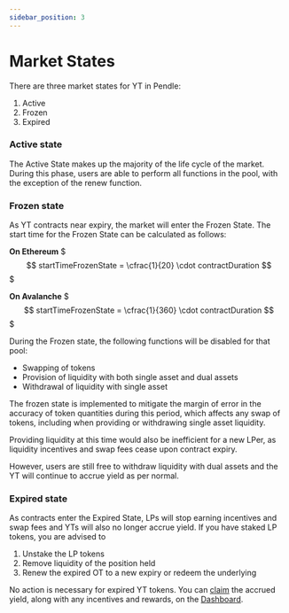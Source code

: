 ```yaml
---
sidebar_position: 3
---
```


# Market States

There are three market states for YT in Pendle:
 1. Active
 2. Frozen
 3. Expired

### Active state

The Active State makes up the majority of the life cycle of the market. During this phase, users are able to perform all functions in the pool, with the exception of the renew function.

### Frozen state

As YT contracts near expiry, the market will enter the Frozen State. The start time for the Frozen State can be calculated as follows:

**On Ethereum**
$$$
startTimeFrozenState = \cfrac{1}{20} \cdot contractDuration
$$$

**On Avalanche**
$$$
startTimeFrozenState = \cfrac{1}{360} \cdot contractDuration
$$$

During the Frozen state, the following functions will be disabled for that pool:

* Swapping of tokens
* Provision of liquidity with both single asset and dual assets
* Withdrawal of liquidity with single asset

The frozen state is implemented to mitigate the margin of error in the accuracy of token quantities during this period, which affects any swap of tokens, including when providing or withdrawing single asset liquidity.

Providing liquidity at this time would also be inefficient for a new LPer, as liquidity incentives and swap fees cease upon contract expiry.

However, users are still free to withdraw liquidity with dual assets and the YT will continue to accrue yield as per normal.

### Expired state

As contracts enter the Expired State, LPs will stop earning incentives and swap fees and YTs will also no longer accrue yield. If you have staked LP tokens, you are advised to

1. Unstake the LP tokens
2. Remove liquidity of the position held
3. Renew the expired OT to a new expiry or redeem the underlying

No action is necessary for expired YT tokens. You can [claim](../using-the-app/claim.md) the accrued yield, along with any incentives and rewards, on the [Dashboard](https://app.pendle.finance/dashboard). 
